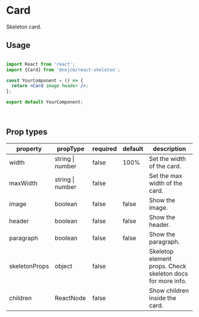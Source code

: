# Card

<p>
  Skeleton card.
</p>

## Usage

```jsx

import React from 'react';
import {Card} from '@nejcm/react-skeleton';

const YourComponent = () => {
  return <Card image header />;
};

export default YourComponent;

```
<br/>

## Prop types

<table style="width:100%">
  <thead>
    <tr>
      <th>property</th>
      <th>propType</th>
      <th>required</th>
      <th>default</th>
      <th>description</th>
    </tr>
  </thead>
  <tbody>
    <tr>
      <td>width</td>
      <td>string | number</td>
      <td>false</td>
      <td>100%</td>
      <td>Set the width of the card.</td>
    </tr>
    <tr>
      <td>maxWidth</td>
      <td>string | number</td>
      <td>false</td>
      <td></td>
      <td>Set the max width of the card.</td>
    </tr>
    <tr>
      <td>image</td>
      <td>boolean</td>
      <td>false</td>
      <td>false</td>
      <td>Show the image.</td>
    </tr>
    <tr>
      <td>header</td>
      <td>boolean</td>
      <td>false</td>
      <td>false</td>
      <td>Show the header.</td>
    </tr>
    <tr>
      <td>paragraph</td>
      <td>boolean</td>
      <td>false</td>
      <td>false</td>
      <td>Show the paragraph.</td>
    </tr>
    <tr>
      <td>skeletonProps</td>
      <td>object</td>
      <td>false</td>
      <td></td>
      <td>Skeletop element props. Check skeleton docs for more info.</td>
    </tr>
    <tr>
      <td>children</td>
      <td>ReactNode</td>
      <td>false</td>
      <td></td>
      <td>Show children inside the card.</td>
    </tr>
  </tbody>
</table>